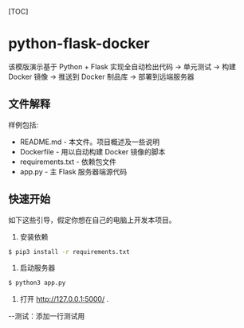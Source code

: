 [TOC]

# python-flask-docker

该模版演示基于 Python + Flask 实现全自动检出代码 -> 单元测试 -> 构建 Docker 镜像 -> 推送到 Docker 制品库 -> 部署到远端服务器

## 文件解释

样例包括:

- README.md - 本文件。项目概述及一些说明
- Dockerfile - 用以自动构建 Docker 镜像的脚本
- requirements.txt - 依赖包文件
- app.py - 主 Flask 服务器端源代码

## 快速开始

如下这些引导，假定你想在自己的电脑上开发本项目。

1. 安装依赖

```bash
$ pip3 install -r requirements.txt
```

1. 启动服务器

```bash
$ python3 app.py
```

1. 打开 <http://127.0.0.1:5000/> .

--测试：添加一行测试用
